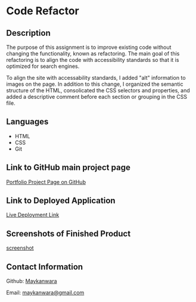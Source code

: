

# Code Refactor 

## Description

The purpose of this assignment is to improve existing code without changing the functionality, known as refactoring. The main goal of this refactoring is to align the code with accessibility standards so that it is optimized for search engines.

To align the site with accessability standards, I added "alt" information to images on the page. In addition to this change, I organized the semantic structure of the HTML, consolicated the CSS selectors and properties, and added a descriptive comment before each section or grouping in the CSS file.

## Languages
- HTML
- CSS
- Git

## Link to GitHub main project page

[Portfolio Project Page on GitHub](https://github.com/Maykanwara/01-HTML-CSS-and-Git-Code-Refactor)
                              
## Link to Deployed Application

[Live Deployment Link](https://maykanwara.github.io/01-HTML-CSS-and-Git-Code-Refactor/)


## Screenshots of Finished Product

[screenshot](github.com/Maykanwara/01-HTML-CSS-and-Git-Code-Refactor/blob/main/assets/scrreenshot.png)

## Contact Information

Github: [Maykanwara](https://github.com/Maykanwara)

Email: maykanwara@gmail.com


